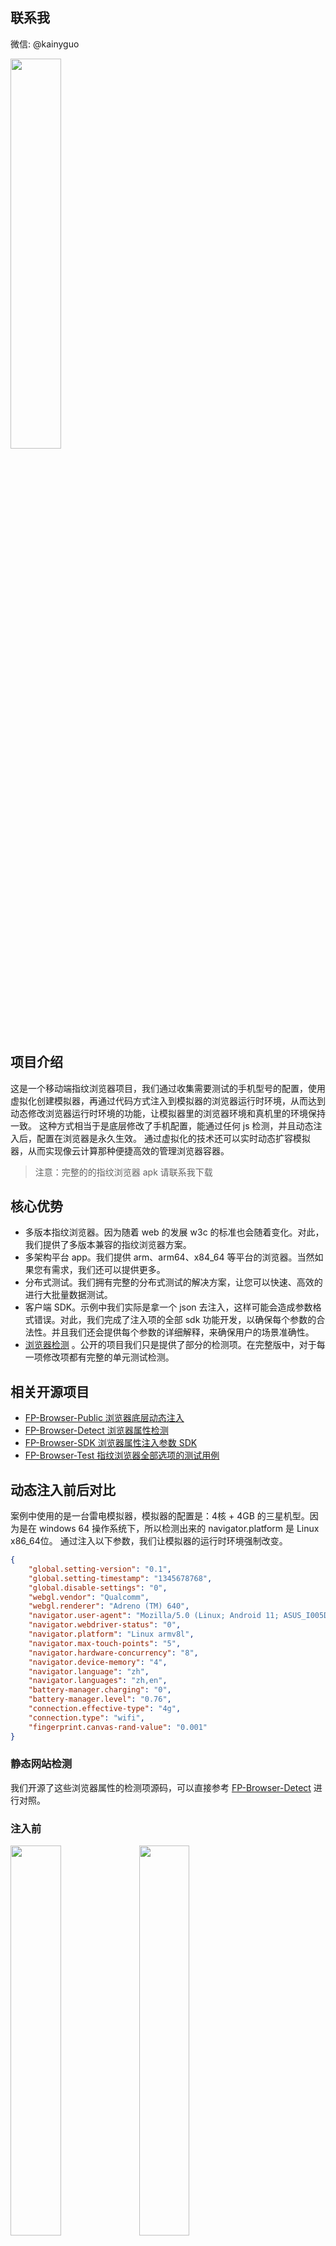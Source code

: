 ## 联系我
微信: @kainyguo

<img src="https://oray.kainy.cn:38002/https://oray.kainy.cn:38400/_upload/content/temp/1730625562253image.png" style="width:40%"/>

## 项目介绍
这是一个移动端指纹浏览器项目，我们通过收集需要测试的手机型号的配置，使用虚拟化创建模拟器，再通过代码方式注入到模拟器的浏览器运行时环境，从而达到动态修改浏览器运行时环境的功能，让模拟器里的浏览器环境和真机里的环境保持一致。
这种方式相当于是底层修改了手机配置，能通过任何 js 检测，并且动态注入后，配置在浏览器是永久生效。
通过虚拟化的技术还可以实时动态扩容模拟器，从而实现像云计算那种便捷高效的管理浏览器容器。

>注意：完整的的指纹浏览器 apk 请联系我下载

## 核心优势

* 多版本指纹浏览器。因为随着 web 的发展 w3c 的标准也会随着变化。对此，我们提供了多版本兼容的指纹浏览器方案。
* 多架构平台 app。我们提供 arm、arm64、x84_64 等平台的浏览器。当然如果您有需求，我们还可以提供更多。
* 分布式测试。我们拥有完整的分布式测试的解决方案，让您可以快速、高效的进行大批量数据测试。
* 客户端 SDK。示例中我们实际是拿一个 json 去注入，这样可能会造成参数格式错误。对此，我们完成了注入项的全部 sdk 功能开发，以确保每个参数的合法性。并且我们还会提供每个参数的详细解释，来确保用户的场景准确性。
* [浏览器检测](https://github.com/SyncMeIn/FP-Browser-Detect) 。公开的项目我们只是提供了部分的检测项。在完整版中，对于每一项修改项都有完整的单元测试检测。

## 相关开源项目
* [FP-Browser-Public 浏览器底层动态注入](https://github.com/SyncMeIn/FP-Browser/) 
* [FP-Browser-Detect 浏览器属性检测](https://github.com/SyncMeIn/FP-Browser-Detect)
* [FP-Browser-SDK 浏览器属性注入参数 SDK](https://github.com/SyncMeIn/FP-Browser-SDK)
* [FP-Browser-Test 指纹浏览器全部选项的测试用例](https://github.com/SyncMeIn/FP-Browser-Test)


## 动态注入前后对比

案例中使用的是一台雷电模拟器，模拟器的配置是：4核 + 4GB 的三星机型。因为是在 windows 64 操作系统下，所以检测出来的 navigator.platform 是 Linux x86_64位。
通过注入以下参数，我们让模拟器的运行时环境强制改变。

```json
{
    "global.setting-version": "0.1",
    "global.setting-timestamp": "1345678768",
    "global.disable-settings": "0",
    "webgl.vendor": "Qualcomm",
    "webgl.renderer": "Adreno (TM) 640",
    "navigator.user-agent": "Mozilla/5.0 (Linux; Android 11; ASUS_I005DA) AppleWebKit/537.36 (KHTML, like Gecko) Chrome/102.0.0.0 Mobile Safari/537.36",
    "navigator.webdriver-status": "0",
    "navigator.platform": "Linux armv8l",
    "navigator.max-touch-points": "5",
    "navigator.hardware-concurrency": "8",
    "navigator.device-memory": "4",
    "navigator.language": "zh",
    "navigator.languages": "zh,en",
    "battery-manager.charging": "0",
    "battery-manager.level": "0.76",
    "connection.effective-type": "4g",
    "connection.type": "wifi",
    "fingerprint.canvas-rand-value": "0.001"
}
```

### 静态网站检测
我们开源了这些浏览器属性的检测项源码，可以直接参考 [FP-Browser-Detect](https://github.com/SyncMeIn/FP-Browser-Detect) 进行对照。

### 注入前

<img src="https://raw.githubusercontent.com/SyncMeIn/FP-Browser/refs/heads/master/docs/before_1.png" style="width:40%"/>
<img src="https://raw.githubusercontent.com/SyncMeIn/FP-Browser/refs/heads/master/docs/before_2.png" style="width:40%"/>

### 注入后

<img src="https://raw.githubusercontent.com/SyncMeIn/FP-Browser/refs/heads/master/docs/after_1.png" style="width:40%"/>
<img src="https://raw.githubusercontent.com/SyncMeIn/FP-Browser/refs/heads/master/docs/after_2.png" style="width:40%"/>

### 注入对比
以下两张 GIF 截图展示一下：

* [改机后](https://imgur.com/a/1GI3dMx)
<video  style="width:40%"><source src="https://raw.githubusercontent.com/SyncMeIn/FP-Browser/refs/heads/master/docs/改机后.mp4"></source></video>
* [改机前](https://imgur.com/a/aD1jXqj)
<video src="https://raw.githubusercontent.com/SyncMeIn/FP-Browser/refs/heads/master/docs/改机前.mp4" style="width:40%"></video>

## 注入选项

注意：请在使用前配置好设备的运行时环境，比如语言、时间等。

#### 状态类型

待确认：暂未验证。<br />通过：通过检测（一般是指：通过专业逻辑检测通过）。<br />通过（自身）：通过自身的检测逻辑（如果以后有专业检测逻辑，还需要通过专业检测逻辑进行检测）。<br />异常：检测未通过。<br />暂不处理：暂时不需要处理。

#### 列表
| **系统相关** | **参数名** | **验证** | **描述** | **示例** |
| --- | --- | --- | --- | --- |
|  | basic.disable-window-chrome | 通过 | 是否禁用 window.chrome「1：true; 0：false」 | 1 |
|  | basic.timezone | 通过 |  时区 | Asia/Shanghai |
|  | basic.init-history-length | 通过 | 设置初始化的历史记录数量 | 10 |
|  | basic.inject-js | 通过 | 注入的js | 详细请看「[注入 js](#EzXob)」 |
|  | basic.inject-system-js |  | 注入的js（由系统控制，不允许客户端注入） |  |
|  | basic.allow-permissions | 通过 | 直接允许的权限**（详细请看“权限枚举列表”）** | [3] |
|  | basic.reject-permissions | 通过 | 直接拒绝的权限**（详细请看“权限枚举列表”）** | [4] |
| **版本信息** | version-info.product-name | 通过 | 产品名称 | Google Chrome |
|  | version-info.number | 通过 | 版本号 | 89.0.0.4389 |
| **字体相关** | font.list-json | 通过 | 注入字体**（注意：有小概率注入不成功）** | ["Marlett","Haettenschweiler"] |
| **Navigator 相关** | navigator.webdriver-status | 通过 | 设置  webdriver 状态「1：true; 0：false」 | 0 |
|  | navigator.user-agent | 通过 | 设置 User-Agent | Mozilla/5.0 (Linux; Android 9; vivo X22A Build/PKQ1.180819.001; wv) AppleWebKit/537.36 (KHTML, like Gecko) Version/4.0 Chrome/88.0.3440.91 Mobile Safari/537.36 |
|  | navigator.user-agent-auto-match | 通过 | 修改 UserAgent 里的版本号，自动对应 "version-info.number" 字段的值 | 1 |
|  | navigator.reduced-major-in-minor-version-number | 通过 | 强制只获取主版本号（例如：把 96.0.4664.104 变成 96.0.0.0） | 0 |
|  | navigator.platform | 通过 | 平台 | Linux armv8l（详细请看「[Platform](#Mq7Nr)」） |
|  | navigator.vendor | 通过 | 浏览器供应商的名称 | Apple Computer, Inc. 和 Google Inc. |
|  | navigator.max-touch-points | 通过 | 设备能够支持的最大同时触摸的点数「移动端：5; PC:1」 | 5 |
|  | navigator.hardware-concurrency | 通过 | 处理器数量 | 8 |
|  | [navigator.device-memory](https://github.com/w3c/device-memory#the-web-exposed-api) | 通过 | 设备内存数 | 4 |
|  | [navigator.do-not-track](https://developer.mozilla.org/en-US/docs/Web/API/Navigator/doNotTrack) | 通过 | 设置 Do Not Track（如果强制不追踪就设置为 “1”，否则请不要设置该值。） | 1 |
|  | navigator.enable-plugin | 通过 | 是否启用插件（注意：如果是移动端建议**关闭**）「1：true; 0：false」 | 1 |
|  | navigator.plugin-json | 通过 | 插件（只有 enable-plugin 设置为 1，该属性才生效） | 详细请看「[插件](#HqV4F)」 |
|  | navigator.enable-fake-plugin | 通过 | 是否启用默认 PC 端自带的五个插件「1：true; 0：false」（（只有 navigator-enable-plugin 设置为 1，该属性才生效。如果是 PC 端建议**开启**，如果是移动端建议**关闭**） | 1 |
|  | navigator.online | 通过 | 是否在线「1：true; 0：false」（**注意：建议强烈设置成 1**） | 1 |
|  | navigator.java-enabled | 通过 | javaEnabled「1：true; 0：false」**(注意：建议设置成对应机型的值)** | 1 |
|  | navigator.pdf-viewer-enabled | 通过 | pdfViewerEnabled「1：true; 0：false」**(注意：建议设置成对应机型的值)** | 1 |
|  | navigator.bluetooth-availability | 通过 | 蓝牙可用性「1：true; 0：false」（**注意：建议强烈设置成 1**） |  1 |
|  | navigator.language | 通过 | 用户偏好语言 | zh-CN |
|  | navigator.languages | 通过 | 浏览器支持语言（多个请用**","**符号连接） | zh-CN,zh,en |
| **Client Hints** | client-hints.disable | 通过 | 是否启用 client hints「1：true; 0：false」 | 1 |
|  | client-hints.disable-json | 通过 | 禁用指定的 ua-client-hints 属性 | ["15"] |
|  | client-hints.viewport-width | 通过 | 宽度 | 980 |
|  | client-hints.viewport-height | 通过 | 高度 | 980 |
|  | client-hints.prefers-color | 通过 | 显示模式 「dark；light」 | dark |
|  | client-hints.mobile | 通过 | 是否是手机「1：true; 0：false」 | 1 |
|  | client-hints.platform | 通过 | 平台 | Android |
|  | client-hints.platform-version | 通过 | 平台版本 | 12.0.0 |
|  | client-hints.architecture | 通过 | 平台架构的字符串。例如，"x86" | arm |
|  | client-hints.bitness | 通过 | 架构位数的字符串。例如，"64" | 64 |
|  | client-hints.wow64 | 通过 | 如果二进制文件是在 32 位模式下构建并在 64 位上运行，则返回 true；否则返回 false。「1：true; 0：false」 | 0 |
|  | client-hints.model | 通过 | 手机型号 | Redmi Note 9 Pro |
| **性能相关** | performance.match-json | 通过 | 多组匹配修改：type、redirect-count、timing 等<br />如何导航到该页面，详细请查看链接：[https://developer.mozilla.org/en-US/docs/Web/API/PerformanceNavigation/type](https://developer.mozilla.org/en-US/docs/Web/API/PerformanceNavigation/type) | {     "target_url": "https://so.com",     "match_type": "1",     "match_break": "1",     "navigation_type": "1",     "navigation_redirect_count": "78",     "timing_connectEnd_offset": "0",     "timing_connectStart_offset": "0",     "timing_domComplete_offset": "0",     "timing_domContentLoadedEventEnd_offset": "0",     "timing_domContentLoadedEventStart_offset": "0",     "timing_domInteractive_offset": "0",     "timing_domLoading_offset": "0",     "timing_domainLookupEnd_offset": "0",     "timing_domainLookupStart_offset": "0",     "timing_fetchStart_offset": "0",     "timing_loadEventEnd_offset": "0",     "timing_loadEventStart_offset": "0",     "timing_navigationStart_offset": "0",     "timing_redirectEnd_offset": "190.8",     "timing_redirectStart_offset": "0",     "timing_requestStart_offset": "0",     "timing_responseEnd_offset": "0",     "timing_responseStart_offset": "0",     "timing_secureConnectionStart_offset": "0",     "timing_unloadEventEnd_offset": "0",     "timing_unloadEventStart_offset": "0" } |
| **运行内存相关** | memoryinfo.total-js | 通过 | 可使用的内存 | 95301723 |
|  | memoryinfo.used-js | 通过 | JS 对象（包括V8引擎内部对象）占用的内存数 | 92349659 |
|  | memoryinfo.limit-js | 通过 | 内存大小限制 通常，usedJSHeapSize不能大于totalJSHeapSize，如果大于，有可能出现了内存泄漏 | 4294705152 |
| **窗口相关** | frame.disable-alert | 通过 | 是否禁用 alert 弹框「1：true; 0：false」 | 1 |
|  | frame.disable-window-open | 通过 | 是否禁用 window.open 弹框「1：true; 0：false」 | 1 |
|  | frame.confirm | 通过 | 强制 confirm 弹框的值「1：true; 0：false」 | 1 |
| ** | media.list-json | 通过 | 硬件设备信息 | 详细请看「硬件设备信息」 |
|  | media.matchs-json | 通过 | 媒体查询 | 详细请看「修改 window.matchs 匹配」 |
| **Screen 相关** | screen.color-depth | 通过 | colorDepth（屏幕的色彩深度） | 30 |
|  | screen.width | 通过 | 屏幕宽度（单位：px） | 393 |
|  | screen.height | 通过 | 屏幕高度（单位：px） | 851 |
|  | screen.avail-width | 通过 | 可用空间的屏幕宽度（单位：px） | 393 |
|  | screen.avail-height | 通过 | 可用空间的屏幕高度（单位：px） | 851 |
|  | screen.avail-left | 通过 | 可用空间的左边边界的第一个像素点 | 0 |
|  | screen.avail-top | 通过 | 可用空间的顶部边界的第一个像素点 | 0 |
|  | screen.orientation-angle | 通过 | 屏幕方向「0、90、180、270」，注意：请配合 “<br />ScreenOrientationType” 搭配使用。 | 0 |
|  | screen.orientation-type | 通过 | 屏幕方向「"portrait-primary"、"landscape-primary"、"landscape-secondary"」<br />，注意：请配合 “<br />ScreenOrientationAngle” 搭配使用。 | portrait-primary |
|  | screen.device-pixel-ratio | 通过 | 设备像素比 | 3 |
| **Rect 相关** | rect.width | 通过 | 可视区域页面宽度 | 350 |
|  | rect.height | 通过 | 可视区域页面高度 | 780 |
| **Document 相关** | document.match-json | 通过 | 多组匹配修改：标题、referrer、当前链接 | https://qq.com/index.html |
|  | document.is-trusted | 通过 | 是否是用户执行的事件「1：true; 0：false」（**注意：建议强烈设置成 1**） | 1 |
|  | document.compat-mode | 通过 | 渲染模式 | CSS1Compat |
|  | document.charset | 通过 | 文档编码 | GBK |
|  | document.lastModified | 通过 | 文档最后更新时间 | 15874423673 |
|  | document.video-support-mime-types-json | 通过 | 支持播放的视频格式<br />详细请看：「[模糊匹配视频支持格式](#n6919)」 | [ { "type": "dmlkZW8vb2dnOyBjb2RlY3M9InRoZW9yYSI=", "support": "maybe", } ] |
| **Header 相关** | header.x-requested-with | 通过 | 设置 X-Requested-With 的值 | com.xunmeng.pinduoduo |
|  | header.extra-json | 通过 | 额外的 header（**注意：如果强制设置原本存在的 key，不会有效果**） | { "name": "header1", "value": "value1" }, { "name": "header2", "value": "value2" } |
| **Cookie 相关** | cookie.status | 通过 | 是否开启 cookie 「1：true; 0：false」 | 0 |
|  | cookie.json | 通过 | 注入 Cookie 值 | [ { "port": "80", "domain": ".baidu.com", "name": "BAIDUID", "value": "xxxxx6B7E8F02313:FG=1" }, { "port": "80", "domain": ".so.com", "name": "name2", "value": "aaaaa2" } ] |
| **电量相关** | battery-manager.charging | 通过 | 是否正在充电「1：true; 0：false」 | 0 |
|  | battery-manager.charging-time | 通过 | 距离充电完毕还需多少秒，如果为0则充电完毕（double 类型，可以 infinity 和 - infinity） | null |
|  | battery-manager.discharging-time | 通过 | 距离电池耗电至空且挂起需要多少秒（double 类型，可以 infinity 和 - infinity） | null |
|  | battery-manager.level | 通过 | 电量（单位是两位小数。例如：0.28 代表百分之 28 的电量。最大为 1，代表百分之百电量。） | 0.98 |
| **网络相关** | connection.effective-type | 通过 | [网络有效类型](https://developer.mozilla.org/en-US/docs/Web/API/NetworkInformation/effectiveType) | 4g |
|  | connection.type | 通过 | [网络类型](https://developer.mozilla.org/en-US/docs/Web/API/NetworkInformation/type)<br />详细请看「[ConnectionType 类型](#lCUHi)」 | cellular |
|  | connection.downlink | 通过 | 网络下行速度 | 1.75 |
|  | connection.downlink-max | 通过 | 网络最大下行速度 | 100 |
|  | connection.rtt | 通过 | 估算的往返时间 | 100 |
|  | connection.save-data | 通过 | 打开/请求数据保护模式「1：true; 0：false」 | 0 |
| ** | fingerprint.audio-rand-value | 通过 | 音频指纹**偏移量「范围：**99.000 ~ 0.999**」** | 0.98 |
|  | fingerprint.canvas-rand-value | 通过 | Canvas 指纹**偏移量「范围：**99.000 ~ 0.999**」** | 0.32 |
|  | fingerprint.webgl-rand-value | 通过 | Webgl 指纹**偏移量「范围：**0.000 ~ 0.999**」** | 0.001 |
| **显卡相关** | webgl.vendor | 通过 | 显卡供应商 | Qualcomm |
|  | webgl.renderer | 通过 | 显卡型号 | Adreno (TM) 612 |
| [**加速度**](https://developer.mozilla.org/en-US/docs/Web/API/DeviceMotionEventAcceleration) | device-motion.interval | 通过 | 加速度获取间隔（建议不设置该值，由系统自动生成） |  |
|  | device-motion.x1 | 通过 | X加速度 | -0.1509007066488266 |
|  | device-motion.x1-left | 通过 | X加速度(偏移量：左)**（注意：设置后，返回的值只保留一位小数）** |  |
|  | device-motion.x1-right | 通过 | X加速度(偏移量：右)**（注意：设置后，返回的值只保留一位小数）** |  |
|  | device-motion.y1 | 通过 | Y加速度 | -0.0059375762939453125 |
|  | device-motion.y1-left | 通过 | Y加速度(偏移量：左)**（注意：设置后，返回的值只保留一位小数）** |  |
|  | device-motion.y1-right | 通过 | Y加速度(偏移量：右)**（注意：设置后，返回的值只保留一位小数）** |  |
|  | device-motion.z1 | 通过 | Z加速度 | 0.04666939377784729 |
|  | device-motion.z1-left | 通过 | Z加速度(偏移量：左)**（注意：设置后，返回的值只保留一位小数）** |  |
|  | device-motion.z1-right | 通过 | Z加速度(偏移量：右)**（注意：设置后，返回的值只保留一位小数）** |  |
| [**加速度（该值包括重力的影响）**](https://developer.mozilla.org/en-US/docs/Web/API/DeviceMotionEvent/accelerationIncludingGravity) | device-motion.x2 | 通过 | X加速度（**该值包括重力的影响**） | -0.4155784845352173 |
|  | device-motion.x2-left | 通过 | X加速度（**该值包括重力的影响**）(偏移量：左)**（注意：设置后，返回的值只保留一位小数）** |  |
|  | device-motion.x2-right | 通过 | X加速度（**该值包括重力的影响**）(偏移量：右)**（注意：设置后，返回的值只保留一位小数）** |  |
|  | device-motion.y2 | 通过 | Y加速度（**该值包括重力的影响**） | 9.564980506896973 |
|  | device-motion.y2-left | 通过 | Y加速度（**该值包括重力的影响**）(偏移量：左)**（注意：设置后，返回的值只保留一位小数）** |  |
|  | device-motion.y2-right | 通过 | Y加速度（**该值包括重力的影响**）(偏移量：右)**（注意：设置后，返回的值只保留一位小数）** |  |
|  | device-motion.z2 | 通过 | Z加速度（**该值包括重力的影响**） | 0.26034310460090637 |
|  | device-motion.z2-left | 通过 | Z加速度（**该值包括重力的影响**）(偏移量：左)**（注意：设置后，返回的值只保留一位小数）** |  |
|  | device-motion.z2-right | 通过 | Z加速度（**该值包括重力的影响**）(偏移量：右)**（注意：设置后，返回的值只保留一位小数）** |  |
| [**设备围绕所有三个轴旋转的速率**](https://developer.mozilla.org/en-US/docs/Web/API/DeviceMotionEventRotationRate) | device-motion.alpha | 通过 | alpha 旋转速度 | -0.7907827602396802 |
|  | device-motion.alpha-left | 通过 | alpha 旋转速度(偏移量：左)**（注意：设置后，返回的值只保留一位小数）** |  0.1 |
|  | device-motion.alpha-right | 通过 | alpha 旋转速度(偏移量：右)**（注意：设置后，返回的值只保留一位小数）** | 0.2 |
|  | device-motion.beta | 通过 | beta 旋转速度 | 0.22675585046165 |
|  | device-motion.beta-left | 通过 | beta 旋转速度(偏移量：左)**（注意：设置后，返回的值只保留一位小数）** |  0.1 |
|  | device-motion.beta-right | 通过 | beta 旋转速度(偏移量：右)**（注意：设置后，返回的值只保留一位小数）** | 0.2 |
|  | device-motion.gamma | 通过 | gamma 旋转速度 | -0.4725504797087403 |
|  | device-motion.gamma-left | 通过 | gamma 旋转速度(偏移量：左)**（注意：设置后，返回的值只保留一位小数）** |  0.1 |
|  | device-motion.gamma-right | 通过 | gamma 旋转速度(偏移量：右)**（注意：设置后，返回的值只保留一位小数）** | 0.2 |
| [**网页的设备的物理方向的信息**](https://developer.mozilla.org/en-US/docs/Web/API/DeviceOrientationEvent) | device-orientation.alpha | 通过 | alpha 旋转速度 | 88.18197488483892 |
|  | device-orientation.alpha-left | 通过 | alpha 旋转速度(偏移量：左)**（注意：设置后，返回的值只保留一位小数）** |  0.1 |
|  | device-orientation.alpha-right | 通过 | alpha 旋转速度(偏移量：右)**（注意：设置后，返回的值只保留一位小数）** | 0.2 |
|  | device-orientation.beta | 通过 | beta 旋转速度 | 37.221763387241076 |
|  | device-orientation.beta-left | 通过 | beta 旋转速度(偏移量：左)**（注意：设置后，返回的值只保留一位小数）** |  0.1 |
|  | device-orientation.beta-right | 通过 | beta 旋转速度(偏移量：右)**（注意：设置后，返回的值只保留一位小数）** | 0.2 |
|  | device-orientation.gamma | 通过 | gamma 旋转速度 | 49.19596650622097 |
|  | device-orientation.gamma-left | 通过 | gamma 旋转速度(偏移量：左)**（注意：设置后，返回的值只保留一位小数）** |  0.1 |
|  | device-orientation.gamma-right | 通过 | gamma 旋转速度(偏移量：右)**（注意：设置后，返回的值只保留一位小数）** | 0.2 |
|  | device-orientation.absolute | 通过 | 设备是否绝对提供方向数据「1：true; 0：false」（**注意：建议不设置该值**） | 0 |
| [**WebRTC相关**](https://developer.mozilla.org/zh-CN/docs/Web/API/WebRTC_API/Protocols) | webrtc.privite-ip | 通过 | 强制设置 stun 协议获得的局域网 IP | 192.168.0.100 |
|  | webrtc.public-ip | 通过 | 强制设置 stun 协议获得的外网 IP | 8.8.8.8 |
|  | webrtc.host-name | 暂不处理 | 强制设置 stun 协议获得的 hostname | 9923c2-459f-beeb-ac5f4ca215cf.local |
| [**位置相关**](https://developer.mozilla.org/zh-TW/docs/Web/API/GeolocationCoordinates) | geo.longitude | 通过 | 经度 | 117.12874 |
|  | geo.latitude | 通过 | 纬度 | 25.3502944 |
|  | geo.accuracy | 通过 | 经度精确值 | 2417.3790234045855 |
|  | geo.altitude | 通过 | 海平面高度（无法提供时为 null） | null |
|  | geo.altitude-accuracy | 通过 | 高度精确值（无法提供时为 null） | null |
|  | geo.heading | 通过 | 前进方向（无法提供时为 null） | null |
|  | geo.speed | 通过 | 速度（无法提供时为 null） | null |
| **剪切板** | clipboard.text | 通过 | 强制设置剪切板内容 | "12121" |
| **语音合成相关** | speech-synthesis-voice.force-override | 通过 | 是否强制覆盖本来的语音信息「1：true; 0：false」 | 0 |
|  | speech-synthesis-voice.append-mode | 通过 | 追加方式：push：尾部追加；insert：顶部追加 |  push |
|  | speech-synthesis-voice.json | 通过 |  注入的语音信息（**注意：如果注入不正确，请参考该链接：**[https://stackoverflow.com/questions/49506716/speechsynthesis-getvoices-returns-empty-array-on-windows](https://stackoverflow.com/questions/49506716/speechsynthesis-getvoices-returns-empty-array-on-windows)） | [     {         "name": "name",         "lang": "lang",         "is_local_service": "0"     } ] |
|  **全局相关** | global.disable-settings | 通过 | 是否禁用全部选项「1：true; 0：false」 |  0 |
| **JA3相关** | ja3.min-version |  | 最小支持的 tls 版本号（**注意：非必要，请不要使用该参数**） | tls1.2 |
|  | ja3.max-version |  | 最大支持的 tls 版本号（**注意：非必要，请不要使用该参数**） | tls1.3 |


## 示例操作

我们通过一个实战案例来展示动态注入浏览器属性的流程（只是展示一些常用的属性，完整版有超过 150 项）。接下来，通过修改以下参数，来对比修改前和修改后的区别。

| **类型** | **选项** | **说明** |
| --- | --- | --- |
| Navigator 相关 | navigator.user-agent | userAgent |
| Navigator 相关 | navigator.platform | 平台 |
| Navigator 相关 | navigator.hardware-concurrency | 处理器数量 |
| Navigator 相关 | navigator.device-memory | 内存大小 |
| Navigator 相关 | navigator.language | 首选项语言 |
| Navigator 相关 | navigator.languages | 支持的语言 |
| Navigator 相关 | navigator.webdriver-status | 是否是自动化测试 |
| Navigator 相关  | navigator.max-touch-points | 多点触控 |
| 电量相关 | battery-manager.charging | 是否充电 |
| 电量相关 | battery-manager.level | 电量 |
| 网络相关 | connection.type | 网络类型 |
| 网络相关 | connection.effective-type | 网络有效类型 |
| 指纹相关 | fingerprint.canvas-rand-value  | canavs 指纹 |
| 显卡硬件相关 | webgl.vendor | 显卡供应商 |
| 显卡硬件相关 | webgl.renderer | 显卡型号 |

### 生成注入参数
> 注意：这里我们使用了 SDK 去完成，实际上传到 git 仓库的是一个 json 配置。虽然两者看起来有差异，但是不影响去使用。

#### UserAgent
UA 里包含的了很多重要的设备相关信息在里面。

1. Android 11：安卓的版本
2. ASUS_I005DA：手机的型号
3. Chrome/102.0.0.0： 浏览器的版本号
> 注意：因为关于浏览器版本号有几个地方都可以获取（比如：navigator.userAgentData ），如果仅仅把 UA 设置成 102.0.0.0 ，会导致和其他地方获取的版本号不一样，所以在完整版中有一个选项是单独针对浏览器版本的设置。而且还有一个是否自动匹配浏览器版本的选项，开启该选择后， UA 里填写的是 102，在单独设置浏览器版本里填写的是 101，则会自动把 UA 里的版本号设置为 101。


```python
navigator = Navigator() \
.set_user_agent(
    "Mozilla/5.0 (Linux; Android 11; ASUS_I005DA) AppleWebKit/537.36 (KHTML, like Gecko) Chrome/102.0.0.0 Mobile Safari/537.36")
```

#### Platform
平台，如果是 android 一般都是 Linux a 开头，所以虚拟化的设备一定要改掉这个值。
```python
@unique
class Platform(str, Enum):
    LINUX_ARMV8L = "Linux armv8l"
    LINUX_ARMV7L = "Linux armv7l"
    LINUX_ARMV6L = "Linux armv6l"
    LINUX_AARCH64 = "Linux aarch64"
    LINUX_X86_64 = "Linux x86_64"
    LINUX_I686 = "Linux i686"
    MACINTEL = "MacIntel"
    WIN32 = "Win32"
    WIN64 = "Win64"
    WINCE = "WinCE"
    SUNOS = "SunOS"
    IPHONE = "iPhone"
    IPOD = "iPod"
    IPAD = "iPad"
    
navigator = Navigator() \
            .set_platform(Platform.LINUX_ARMV8L)
```
#### hardwareConcurrency
CPU 的处理器数量，一般策略会检测是否是常规数值，如果是很大的数值则可能是异常。
```python
navigator = Navigator() \
            .set_hardware_concurrency(8)
```

#### deviceMemory
内存大小，一般策略会检测是否是常规数值，如果是很大的数值则可能是异常。
```python
navigator = Navigator() \
            .set_device_memory(4)
```

#### language
首选项语言，一般默认是中文
```python
 navigator = Navigator() \
            .set_language("zh")
```
#### 
#### languages
支持的语言
```python
navigator = Navigator() \
            .set_languages("zh,en")
```

#### webdriver
是否是自动化测试，这是一个很危险的属性。
 该属性的正常值一般分为 2 种，第一种是 false，表示没有启用自动化；一种是 undefined，表示没有该属性。chrome 的 88.0.4324.93 后就有该值了，所以可以强制设置为 false 就行了。当然如果想设置为 undefined 的话，在完整版里有注入 js 这个选项，可以把这个属性给强制删除就行了。还有一种办法就是单独编译一个版本强制把这个属性给删除。
```python
navigator = Navigator() \
            .set_webdriver_status(False)
```

#### maxTouchPoints
多点触控点数，移动端一般是 5，电脑端是 1。
> 注意：为什么说移动端一般是 5 呢？因为在我们收集的型号数据里，有些该值并不是 5 的情况。所以一般检测策略会再去判断是否执行 touch 事件。

```python
@unique
class MaxTouchPoint(int, Enum):
    MOBILE = 5
    PC = 1
    
navigator = Navigator() \
            .set_max_touch_points(MaxTouchPoint.MOBILE)
```

#### charging
是否充电中，如果一直插着数据线充电的话，这个值一直是 true。
```python
battery = Battery() \
            .set_charging(False)
```

#### level
电量。有效范围 1- 100
```python
battery = Battery() \
            .set_level(76)
```

#### type
网络有效类型，一般获取到的是 wifi 和 cellular。
```python
@unique
class WebConnectionType(str, Enum):
    CELLULAR = 'cellular'
    BLUETOOTH = 'bluetooth'
    ETHERNET = 'ethernet'
    WIFI = 'wifi'
    WIMAX = 'wimax'
    OTHER = 'other'
    NONE = 'none'
    UNKNOWN = 'unknown'
    
network = Network() \
            .set_type(WebConnectionType.WIFI)
```

#### effectiveType
网络类型，一般获取到的是 4g。
> 注意：如果 type 是 wifi，effectiveType 的值也是 4g。
```python
class WebEffectiveConnectionType(str, Enum):
    kTypeUnknown = '4g'
    kTypeOffline = '4g'
    kTypeSlow2G = 'slow-2g'
    kType2G = '2g'
    kType3G = '3g'
    kType4G = '4g'
    
network = Network() \
            .set_effective_type(WebEffectiveConnectionType.kType4G)
```
#### Canvas
canvas 指纹。这个是很多检测项都会去获取的值，这个可以理解成设备的标识符。所以一般都是随机化，在 SDK 里我们已经做好了自动随机化的，只需要调用 auto_canvas_offset 就可以实现自动随机。
> 注意：这个虽然我把它称为设备标识符，但其实这个是不准确的说法。

```python
 fingerprint_offset = FingerprintOffset() \
            .set_canvas_offset(0.001)
```

#### WebGL Vendor
显卡供应商
```python
basic = Basic() \
            .set_webgl_vendor('Qualcomm')
```

#### WebGL Renderer
显卡型号
```python
 basic = Basic() \
            .set_webgl_renderer('Adreno (TM) 640')
```

### 注入配置
最终我们通过以上代码注入的配置如下：
```json
{
    "global.setting-version": "0.1",
    "global.setting-timestamp": "1345678768",
    "global.disable-settings": "0",
    "webgl.vendor": "Qualcomm",
    "webgl.renderer": "Adreno (TM) 640",
    "navigator.user-agent": "Mozilla/5.0 (Linux; Android 11; ASUS_I005DA) AppleWebKit/537.36 (KHTML, like Gecko) Chrome/102.0.0.0 Mobile Safari/537.36",
    "navigator.webdriver-status": "0",
    "navigator.platform": "Linux armv8l",
    "navigator.max-touch-points": "5",
    "navigator.hardware-concurrency": "8",
    "navigator.device-memory": "4",
    "navigator.language": "zh",
    "navigator.languages": "zh,en",
    "battery-manager.charging": "0",
    "battery-manager.level": "0.76",
    "connection.effective-type": "4g",
    "connection.type": "wifi",
    "fingerprint.canvas-rand-value": "0.001",
}
```

### apk 安装

我们提供了两款功能一致的 apk，分别对应模拟器和真实设备。下载后请提前安装到对应的设备下。 下载地址：
* [arm_64.apk](https://hloa7xpsow.feishu.cn/file/boxcnXZaMYC1LbFmcv0qkueYJOb) ：普通 arm 的真实手机
* [x86_64.apk](https://hloa7xpsow.feishu.cn/file/boxcn8i5viSOizVYdTYVEbt5nOf) ：模拟器手机

### 环境配置

#### Docker

为了方便，我们提供了一个配置好的 ubuntu 镜像，可以直接运行。因为项目依赖 google 相关东西，需要科学上网，所以就直接打包成 docker 镜像。

下载镜像到本地

下载地址：https://hloa7xpsow.feishu.cn/file/boxcn5JJVcyHz0tXnDt5u2LF6ye

加载镜像

``docker load --input fp_browser_public.image.tar``

创建并进入容器

``docker run --name fp_browser -it fp_browser_public:1.0 /bin/bash``

进入容器

``docker exec -it fp_browser /bin/bash``

### 配置 Appium 环境

> 如果是 docker 环境，则可以跳过该步骤。

#### Windows（以下两种任选一种）

* [Windows 环境下配置 appium 一](https://zhuanlan.zhihu.com/p/62054794)
* [Windows 环境下配置 appium 二](https://zhuanlan.zhihu.com/p/49193525)

### 运行实例代码 

注意：
* 因为在 Windows 下，模拟器和 docker 不能共存，所以接下来我会演示 docker + 真机方式 和 非docker + 模拟器方式。
* 如果我们使用的是 docker 的方式，我们通过 ip 方式连接，因为 docker 内部是不能通过序列号连接模拟器的。
* 在 docker 环境里，事先配置好了全部依赖，所以只需要连接设备和拉去代码就能顺利进行测试了。

#### docker + 真机方式

##### 启动 appium

需要单独开启一个终端进入容器里，在容器里面启动 appium

* 进入容器 `` docker exec -it fp_browser /bin/bash ``
* 执行命令 `` appium ``

> 注意：需要提前安装好 nodejs，如果是 docker 容器的方式，默认就已经有了 appium。

##### 连接真机

> 注意：当前的操作是在宿主机上操作，不是在 docker 容器里。

开启开发者模式后，拿手机设备 USB 连接到电脑，执行 ``adb kill-server && adb devices``，出现了设备后执行 ``adb tcpip 5555``，然后找到设备的局域网 ip，通过执行 ``adb connect ip:5555`` 连接。
这样我们不仅可以在本机也可以用 ip 方式连接，还可以在 docker 容器里面也用这种方式连接。

延伸阅读

* [ADB——连接手机的三种方式](https://www.cnblogs.com/zhuminghui/p/10457674.html)
* [Android中使用adb命令通过IP地址连接手机](https://cloud.tencent.com/developer/article/1741645)

##### 进入容器

``docker exec -it fp_browser /bin/bash``

##### 连接真机

因为我们在宿主电脑上已经可以通过 ip 方式连接设备了，所以在 docker 容器里也可以直接进行连接。
例如：

``adb connect 192.168.0.2:5555``

如果正常连接到设备后，执行 ``adb devices`` 会输出如下：

``
192.168.0.2:5555 device
``

##### 拉取代码

``cd ~ && git clone https://github.com/SyncMeIn/FP-Browser/.git``

##### 执行测试

``cd ~/FP-Browser-Public && python3 main.py --uuid=192.168.0.2:5555``

#### 非 docker + 模拟器方式

##### 启动 appium

需要单独开启一个终端然后启动 appium

* 执行命令 `` appium ``

> 注意：需要提前安装好 nodejs。并用 npm 全局安装好 appium ``npm install -g appium ``。详细请参考上面的环境配置章节。

##### 连接模拟器

我们随便下载一款模拟器软件，比如夜神、雷电、甚至官方提供的模拟器也行。然后安装后，创建一个模拟器即可。默认创建的模拟器的名称是 ``emulator-`` 开头的。
执行 ``adb devices``，会出现如下：

```
PS C:\Users\Administrator\Desktop> adb devices
List of devices attached
emulator-5554   device
```
表示连接成功了。

如果出现设备的状态 ``offline`` 则需要强制让设备重新连接连接一下

```
* daemon not running; starting now at tcp:5037
* daemon started successfully
List of devices attached
emulator-5554   offline
```

强制重新连接步骤如下：
* adb reconnect offline
* adb devices

##### 拉取代码

``git clone https://github.com/SyncMeIn/FP-Browser/.git``

##### 安装依赖

* ``cd FP-Browser-Public``
* ``pip config set global.index-url https://mirrors.aliyun.com/pypi/simple/``
* ``pip install -r .\requirements.txt``

##### 执行测试

``python main.py --uuid=emulator-5554``

## 其他

### main.py 参数说明

* --uuid：设备序列号或者ip:端口
* --appium_port：appium 的端口号，默认是 4723
* --url：默认浏览器打开的网址，在默认测试中，打开的网址是：http://tyua07.github.io/FP-Browser-Detect/
* --version：Chrome 驱动的版本号

### 强制让配置不生效

在 ``main.py`` 文件的配置里 有 ``global.disable-settings`` 属性，如果设置为 1 则表示不生效改机配置。

### 下载 chromedriver 驱动
默认代码仓库里面已经包含了 chrome driver，也可以去 [官方](https://chromedriver.chromium.org/downloads) 去下载。

注意：默认的驱动是有特征的。 特征如下：

* window.cdc_adoQpoasnfa76pfcZLmcfl_Array
* window.cdc_adoQpoasnfa76pfcZLmcfl_Promise
* window.cdc_adoQpoasnfa76pfcZLmcfl_Symbol
* document.$chrome_asyncScriptInfo
* document.$cdc_asdjflasutopfhvcZLmcfl_

所以在完整版中有两种解决方案。

* 一：通过自定义编译，把这些属性都删掉。
* 二：通过完整版中的 js 注入功能，在页面加载前就把属性删掉

